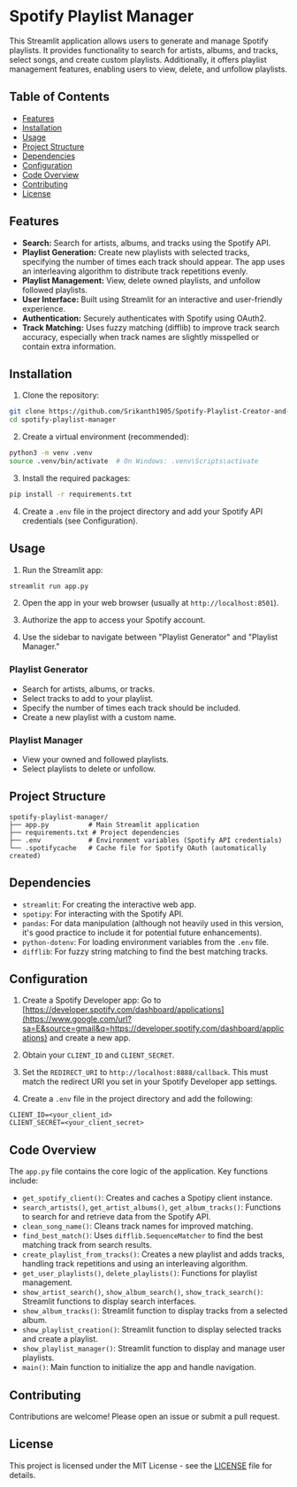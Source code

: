 
# Spotify Playlist Manager

This Streamlit application allows users to generate and manage Spotify playlists.  It provides functionality to search for artists, albums, and tracks, select songs, and create custom playlists.  Additionally, it offers playlist management features, enabling users to view, delete, and unfollow playlists.

## Table of Contents

- [Features](#features)
- [Installation](#installation)
- [Usage](#usage)
- [Project Structure](#project-structure)
- [Dependencies](#dependencies)
- [Configuration](#configuration)
- [Code Overview](#code-overview)
- [Contributing](#contributing)
- [License](#license)

## Features

- **Search:** Search for artists, albums, and tracks using the Spotify API.
- **Playlist Generation:** Create new playlists with selected tracks, specifying the number of times each track should appear.  The app uses an interleaving algorithm to distribute track repetitions evenly.
- **Playlist Management:** View, delete owned playlists, and unfollow followed playlists.
- **User Interface:**  Built using Streamlit for an interactive and user-friendly experience.
- **Authentication:** Securely authenticates with Spotify using OAuth2.
- **Track Matching:** Uses fuzzy matching (difflib) to improve track search accuracy, especially when track names are slightly misspelled or contain extra information.

## Installation

1. Clone the repository:

```bash
git clone https://github.com/Srikanth1905/Spotify-Playlist-Creator-and-Manager-using-Python.git  
cd spotify-playlist-manager
````

2.  Create a virtual environment (recommended):

<!-- end list -->

```bash
python3 -m venv .venv
source .venv/bin/activate  # On Windows: .venv\Scripts\activate
```

3.  Install the required packages:

<!-- end list -->

```bash
pip install -r requirements.txt
```

4.  Create a `.env` file in the project directory and add your Spotify API credentials (see Configuration).

## Usage

1.  Run the Streamlit app:

<!-- end list -->

```bash
streamlit run app.py
```

2.  Open the app in your web browser (usually at `http://localhost:8501`).

3.  Authorize the app to access your Spotify account.

4.  Use the sidebar to navigate between "Playlist Generator" and "Playlist Manager."

### Playlist Generator

  - Search for artists, albums, or tracks.
  - Select tracks to add to your playlist.
  - Specify the number of times each track should be included.
  - Create a new playlist with a custom name.

### Playlist Manager

  - View your owned and followed playlists.
  - Select playlists to delete or unfollow.

## Project Structure

```
spotify-playlist-manager/
├── app.py          # Main Streamlit application
├── requirements.txt # Project dependencies
├── .env            # Environment variables (Spotify API credentials)
└── .spotifycache   # Cache file for Spotify OAuth (automatically created)
```

## Dependencies

  - `streamlit`: For creating the interactive web app.
  - `spotipy`: For interacting with the Spotify API.
  - `pandas`: For data manipulation (although not heavily used in this version, it's good practice to include it for potential future enhancements).
  - `python-dotenv`: For loading environment variables from the `.env` file.
  - `difflib`: For fuzzy string matching to find the best matching tracks.

## Configuration

1.  Create a Spotify Developer app:  Go to [https://developer.spotify.com/dashboard/applications](https://www.google.com/url?sa=E&source=gmail&q=https://developer.spotify.com/dashboard/applications) and create a new app.

2.  Obtain your `CLIENT_ID` and `CLIENT_SECRET`.

3.  Set the `REDIRECT_URI` to `http://localhost:8888/callback`.  This must match the redirect URI you set in your Spotify Developer app settings.

4.  Create a `.env` file in the project directory and add the following:

<!-- end list -->

```
CLIENT_ID=<your_client_id>
CLIENT_SECRET=<your_client_secret>
```

## Code Overview

The `app.py` file contains the core logic of the application.  Key functions include:

  - `get_spotify_client()`: Creates and caches a Spotipy client instance.
  - `search_artists()`, `get_artist_albums()`, `get_album_tracks()`: Functions to search for and retrieve data from the Spotify API.
  - `clean_song_name()`: Cleans track names for improved matching.
  - `find_best_match()`: Uses `difflib.SequenceMatcher` to find the best matching track from search results.
  - `create_playlist_from_tracks()`: Creates a new playlist and adds tracks, handling track repetitions and using an interleaving algorithm.
  - `get_user_playlists()`, `delete_playlists()`: Functions for playlist management.
  - `show_artist_search()`, `show_album_search()`, `show_track_search()`: Streamlit functions to display search interfaces.
  - `show_album_tracks()`: Streamlit function to display tracks from a selected album.
  - `show_playlist_creation()`: Streamlit function to display selected tracks and create a playlist.
  - `show_playlist_manager()`: Streamlit function to display and manage user playlists.
  - `main()`: Main function to initialize the app and handle navigation.

## Contributing

Contributions are welcome\! Please open an issue or submit a pull request.

## License

This project is licensed under the MIT License - see the [LICENSE](LICENSE) file for details.

